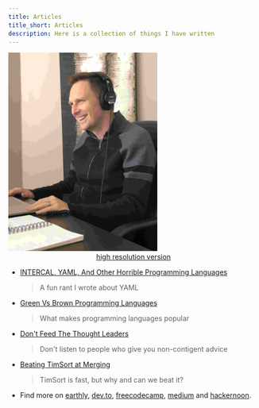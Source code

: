 ```yaml
---
title: Articles
title_short: Articles
description: Here is a collection of things I have written
---
```

<div class="row">
<div class="col-md-4">
<img src="/images/profiles/IMG_1206_web.jpg" height="400px" width="300px" alt="Adam Bell"><br/>
<center><a href="/images/profiles/IMG_1206.jpg">high resolution version</a></center>
</div>
<div class="col-md-8">

-   [INTERCAL, YAML, And Other Horrible Programming Languages](https://earthly.dev/blog/intercal-yaml-and-other-horrible-programming-languages/)

    >  A fun rant I wrote about YAML

-   [Green Vs Brown Programming Languages](https://earthly.dev/blog/brown-green-language/)

    >  What makes programming languages popular

-   [Don't Feed The Thought Leaders](https://earthly.dev/blog/thought-leaders/)

    >  Don't listen to people who give you non-contigent advice

-   [Beating TimSort at Merging](https://earthly.dev/blog/python-timsort-merge/)

    >  TimSort is fast, but why and can we beat it?

-   Find more on [earthly](https://earthly.dev/blog/authors/adam/), [dev.to](https://dev.to/adamgordonbell), [freecodecamp](https://www.freecodecamp.org/news/author/adam-gordon-bell/), [medium](https://medium.com/@adamgordonbell) and [hackernoon](https://hackernoon.com/u/adamgordonbell).

 </div>
 </div>
